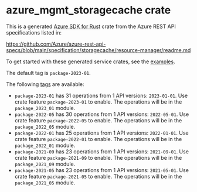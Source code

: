 # azure_mgmt_storagecache crate

This is a generated [Azure SDK for Rust](https://github.com/Azure/azure-sdk-for-rust) crate from the Azure REST API specifications listed in:

https://github.com/Azure/azure-rest-api-specs/blob/main/specification/storagecache/resource-manager/readme.md

To get started with these generated service crates, see the [examples](https://github.com/Azure/azure-sdk-for-rust/blob/main/services/README.md#examples).

The default tag is `package-2023-01`.

The following [tags](https://github.com/Azure/azure-sdk-for-rust/blob/main/services/tags.md) are available:

- `package-2023-01` has 31 operations from 1 API versions: `2023-01-01`. Use crate feature `package-2023-01` to enable. The operations will be in the `package_2023_01` module.
- `package-2022-05` has 30 operations from 1 API versions: `2022-05-01`. Use crate feature `package-2022-05` to enable. The operations will be in the `package_2022_05` module.
- `package-2022-01` has 25 operations from 1 API versions: `2022-01-01`. Use crate feature `package-2022-01` to enable. The operations will be in the `package_2022_01` module.
- `package-2021-09` has 23 operations from 1 API versions: `2021-09-01`. Use crate feature `package-2021-09` to enable. The operations will be in the `package_2021_09` module.
- `package-2021-05` has 23 operations from 1 API versions: `2021-05-01`. Use crate feature `package-2021-05` to enable. The operations will be in the `package_2021_05` module.